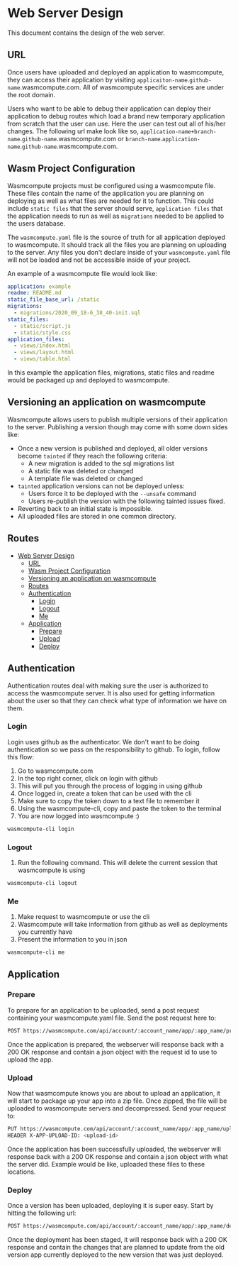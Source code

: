 # Web Server Design

This document contains the design of the web server.

## URL

Once users have uploaded and deployed an application to wasmcompute, they can
access their application by visiting `applicaiton-name`.`github-name`.wasmcompute.com.
All of wasmcompute specific services are under the root domain.

Users who want to be able to debug their application can deploy their application
to debug routes which load a brand new temporary application from scratch that the
user can use. Here the user can test out all of his/her changes. The following
url make look like so, `application-name+branch-name`.`github-name`.wasmcompute.com or
`branch-name`.`application-name`.`github-name`.wasmcompute.com.

## Wasm Project Configuration

Wasmcompute projects must be configured using a wasmcompute file. These files
contain the name of the application you are planning on deploying as well as
what files are needed for it to function. This could include `static files` that
the server should serve, `application files` that the application needs to run
as well as `migrations` needed to be applied to the users database.

The `wasmcompute.yaml` file is the source of truth for all application deployed
to wasmcompute. It should track all the files you are planning on uploading to
the server. Any files you don't declare inside of your `wasmcompute.yaml` file
will not be loaded and not be accessible inside of your project.

An example of a wasmcompute file would look like:

```yaml
application: example
readme: README.md
static_file_base_url: /static
migrations:
  - migrations/2020_09_18-6_38_40-init.sql
static_files:
  - static/script.js
  - static/style.css
application_files:
  - views/index.html
  - views/layout.html
  - views/table.html
```

In this example the application files, migrations, static files and readme would
be packaged up and deployed to wasmcompute.

## Versioning an application on wasmcompute

Wasmcompute allows users to publish multiple versions of their application to the
server. Publishing a version though may come with some down sides like:

- Once a new version is published and deployed, all older versions become `tainted` if they reach the following criteria:
  - A new migration is added to the sql migrations list
  - A static file was deleted or changed
  - A template file was deleted or changed
- `tainted` application versions can not be deployed unless:
  - Users force it to be deployed with the `--unsafe` command
  - Users re-publish the version with the following tainted issues fixed.
- Reverting back to an initial state is impossible.
- All uploaded files are stored in one common directory.

## Routes

- [Web Server Design](#web-server-design)
  - [URL](#url)
  - [Wasm Project Configuration](#wasm-project-configuration)
  - [Versioning an application on wasmcompute](#versioning-an-application-on-wasmcompute)
  - [Routes](#routes)
  - [Authentication](#authentication)
    - [Login](#login)
    - [Logout](#logout)
    - [Me](#me)
  - [Application](#application)
    - [Prepare](#prepare)
    - [Upload](#upload)
    - [Deploy](#deploy)

## Authentication

Authentication routes deal with making sure the user is authorized to access
the wasmcompute server. It is also used for getting information about the user
so that they can check what type of information we have on them.

### Login

Login uses github as the authenticator. We don't want to be doing authentication
so we pass on the responsibility to github. To login, follow this flow:

1. Go to wasmcompute.com
2. In the top right corner, click on login with github
3. This will put you through the process of logging in using github
4. Once logged in, create a token that can be used with the cli
5. Make sure to copy the token down to a text file to remember it
6. Using the wasmcompute-cli, copy and paste the token to the terminal
7. You are now logged into wasmcompute :)

```bash
wasmcompute-cli login
```

### Logout

1. Run the following command. This will delete the current session that wasmcompute is using

```bash
wasmcompute-cli logout
```

### Me

1. Make request to wasmcompute or use the cli
2. Wasmcompute will take information from github as well as deployments you currently have
3. Present the information to you in json

```bash
wasmcompute-cli me
```

## Application

### Prepare

To prepare for an application to be uploaded, send a post request containing
your wasmcompute.yaml file. Send the post request here to:

```bash
POST https://wasmcompute.com/api/account/:account_name/app/:app_name/prepare/:version
```

Once the application is prepared, the webserver will response back with a 200 OK
response and contain a json object with the request id to use to upload the app.

### Upload

Now that wasmcompute knows you are about to upload an application, it will start
to package up your app into a zip file. Once zipped, the file will be uploaded to
wasmcompute servers and decompressed. Send your request to:

```bash
PUT https://wasmcompute.com/api/account/:account_name/app/:app_name/upload/:version
HEADER X-APP-UPLOAD-ID: <upload-id>
```

Once the application has been successfully uploaded, the webserver will response
back with a 200 OK response and contain a json object with what the server did.
Example would be like, uploaded these files to these locations.

### Deploy

Once a version has been uploaded, deploying it is super easy. Start by hitting
the following url:

```bash
POST https://wasmcompute.com/api/account/:account_name/app/:app_name/deploy/:version
```

Once the deployment has been staged, it will response back with a 200 OK response
and contain the changes that are planned to update from the old version app currently
deployed to the new version that was just deployed.

